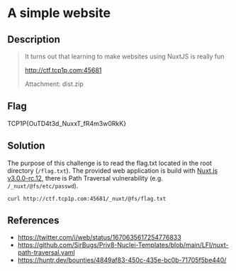 # A simple website

## Description

> It turns out that learning to make websites using NuxtJS is really fun
>
> <http://ctf.tcp1p.com:45681>
>
> Attachment: dist.zip

## Flag

TCP1P{OuTD4t3d_NuxxT_fR4m3w0RkK}

## Solution

The purpose of this challenge is to read the flag.txt located in the root directory (`/flag.txt`).
The provided web application is build with [Nuxt.js v3.0.0-rc.12](https://github.com/nuxt/nuxt/tree/v3.0.0-rc.12), there is Path Traversal vulnerability (e.g. `/_nuxt/@fs/etc/passwd`).

```console
curl http://ctf.tcp1p.com:45681/_nuxt/@fs/flag.txt
```

## References

- <https://twitter.com/i/web/status/1670635617254776833>
- <https://github.com/SirBugs/Priv8-Nuclei-Templates/blob/main/LFI/nuxt-path-traversal.yaml>
- <https://huntr.dev/bounties/4849af83-450c-435e-bc0b-71705f5be440/>
